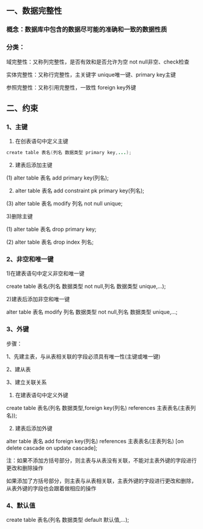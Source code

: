 
## 一、数据完整性

### 概念：数据库中包含的数据尽可能的准确和一致的数据性质

### 分类：

域完整性：又称列完整性，是否有效和是否允许为空	not null非空、check检查

实体完整性：又称行完整性，主关键字	unique唯一键、primary key主键

参照完整性：又称引用完整性，一致性	foreign key外键

## 二、约束

### 1、主键

1) 在创表语句中定义主键

```java
create table 表名(列名 数据类型 primary key,...);
```

2) 建表后添加主键

(1) alter table 表名 add primary key(列名);

2) alter table 表名 add constraint pk primary key(列名);

(3) alter table 表名 modify 列名 not null unique;

3)删除主键

(1) alter table 表名 drop primary key;

(2) alter table 表名 drop index 列名;

### 2、非空和唯一键

1)在建表语句中定义非空和唯一键

create table 表名(列名 数据类型 not null,列名 数据类型 unique,...);

2)建表后添加非空和唯一键

alter table 表名 modify 列名 数据类型 not null,列名 数据类型 unique,...;

### 3、外键

步骤：

1、先建主表，与从表相关联的字段必须具有唯一性(主键或唯一键)

2、建从表

3、建立关联关系

1) 在建表语句中定义外键

create table 表名(列名 数据类型,foreign key(列名) references 主表表名(主表列名));

2) 建表后添加外键

alter table 表名 add foreign key(列名) references 主表表名(主表列名) [on delete cascade on update cascade];

注：如果不添加方括号部分，则主表与从表没有关联，不能对主表外键的字段进行更改和删除操作

如果添加了方括号部分，则主表与从表相关联，主表外键的字段进行更改和删除，从表外键的字段也会跟着做相应的操作

### 4、默认值

create table 表名(列名 数据类型 default 默认值,...);
